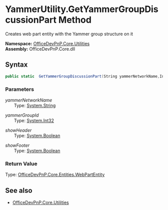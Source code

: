 # YammerUtility.GetYammerGroupDiscussionPart Method  
Creates web part entity with the Yammer group structure on it  

**Namespace:** [OfficeDevPnP.Core.Utilities](OfficeDevPnP.Core.Utilities.md)  
**Assembly:** OfficeDevPnP.Core.dll  
## Syntax
```C#
public static  GetYammerGroupDiscussionPart(String yammerNetworkName,Int32 yammerGroupId,Boolean showHeader,Boolean showFooter)
```
### Parameters
*yammerNetworkName*  
&emsp;&emsp;Type: [System.String](System.String.md) 
&emsp;&emsp;  
  
*yammerGroupId*  
&emsp;&emsp;Type: [System.Int32](System.Int32.md) 
&emsp;&emsp;  
  
*showHeader*  
&emsp;&emsp;Type: [System.Boolean](System.Boolean.md) 
&emsp;&emsp;  
  
*showFooter*  
&emsp;&emsp;Type: [System.Boolean](System.Boolean.md) 
&emsp;&emsp;  
  
### Return Value
Type: [OfficeDevPnP.Core.Entities.WebPartEntity](OfficeDevPnP.Core.Entities.WebPartEntity.md)  


## See also
- [OfficeDevPnP.Core.Utilities](OfficeDevPnP.Core.Utilities.md)
